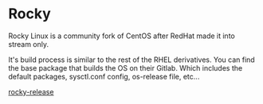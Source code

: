 # Rocky

Rocky Linux is a community fork of CentOS after RedHat made it into stream only.

It's build process is similar to the rest of the RHEL derivatives. You can find
the base package that builds the OS on their Gitlab. Which includes the default
packages, sysctl.conf config, os-release file, etc...

[rocky-release](https://git.rockylinux.org/staging/rpms/rocky-release/-/blob/r10s/SOURCES)
